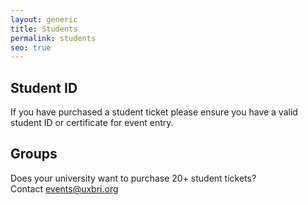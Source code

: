 ```yaml
---
layout: generic
title: Students
permalink: students
seo: true
---
```

## Student ID

If you have purchased a student ticket please ensure you have a valid student ID or certificate for event entry. 

## Groups

Does your university want to purchase 20+ student tickets? Contact [events@uxbri.org](mailto:events@uxbri.org)